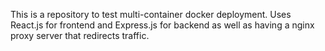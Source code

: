 This is a repository to test multi-container docker deployment. 
Uses React.js for frontend and Express.js for backend as well as having a nginx proxy server that redirects traffic. 
